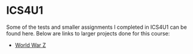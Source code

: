 # ICS4U1

Some of the tests and smaller assignments I completed in ICS4U1 can be found here. Below are links to larger projects done for this course:

* [World War Z](https://github.com/cam-rod/World-War-Z)

